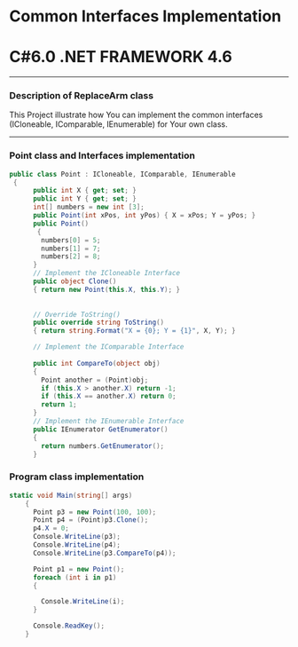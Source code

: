 # Common Interfaces Implementation
# C#6.0  .NET FRAMEWORK 4.6
----

### Description of ReplaceArm class
This Project illustrate how You can implement the common interfaces (ICloneable, IComparable, IEnumerable) for Your own class.

----

### Point class and  Interfaces implementation

```C#
public class Point : ICloneable, IComparable, IEnumerable
 {
      public int X { get; set; }
      public int Y { get; set; }
      int[] numbers = new int [3];
      public Point(int xPos, int yPos) { X = xPos; Y = yPos; }
      public Point()
       {
        numbers[0] = 5;
        numbers[1] = 7;
        numbers[2] = 8;
      }
      // Implement the ICloneable Interface
      public object Clone()
      { return new Point(this.X, this.Y); } 
     
    
      // Override ToString()
      public override string ToString()
      { return string.Format("X = {0}; Y = {1}", X, Y); }

      // Implement the IComparable Interface
     
      public int CompareTo(object obj)
      {
        Point another = (Point)obj;
        if (this.X > another.X) return -1;
        if (this.X == another.X) return 0;
        return 1;
      }
      // Implement the IEnumerable Interface
      public IEnumerator GetEnumerator()
      {
        return numbers.GetEnumerator();
      }
```

### Program class implementation
```C#
static void Main(string[] args)
    {
      Point p3 = new Point(100, 100);
      Point p4 = (Point)p3.Clone();
      p4.X = 0;
      Console.WriteLine(p3);
      Console.WriteLine(p4);
      Console.WriteLine(p3.CompareTo(p4));

      Point p1 = new Point();
      foreach (int i in p1)
      {

        Console.WriteLine(i);
      }

      Console.ReadKey();
    }
```


